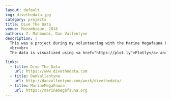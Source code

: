 ```yaml
---
layout: default
img: divethedata.jpg
category: projects
title: Dive The Data
venue: Mozambique, 2018
authors: Z. Mahboubi, Dan Vallentyne
description: |
  This was a project during my volunteering with the Marine Megafauna Foundation (MMF). In collaboration with Dan, we prototyped and built a website to help dive centers interested in contributing to citizen science highlight their data.
  <br><br>
  The data is visualized using <a href="https://plot.ly">Plotly</a> and <a href="https://plot.ly/products/dash/">Dash</a>. Three Plotly cross graphs, meaning what you select in one graph is reflected in the other two, make it possible to explore the data. This fledgling project is currently tracking 14 species of megafauna in the Inhambane province of Mozambique, and we are working on expanding it to other locations.

links:
  - title: Dive The Data
    url: https://www.divethedata.com
  - title: DanVallentyne
    url: http://danvallentyne.com/work/divethedata/
  - title: MarineMegaFauna
    url: https://marinemegafauna.org
---
```

